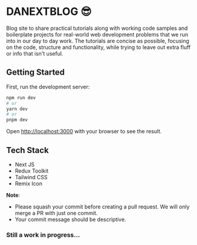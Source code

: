 # DANEXTBLOG 😎

Blog site to share practical tutorials along with working code samples and boilerplate projects for real-world web development problems that we run into in our day to day work. The tutorials are concise as possible, focusing on the code, structure and functionality, while trying to leave out extra fluff or info that isn't useful.

## Getting Started

First, run the development server:

```bash
npm run dev
# or
yarn dev
# or
pnpm dev
```

Open [http://localhost:3000](http://localhost:3000) with your browser to see the result.

## Tech Stack

- Next JS
- Redux Toolkit
- Tailwind CSS
- Remix Icon

**Note**:

- Please squash your commit before creating a pull request. We will only merge a PR with just one commit.
- Your commit message should be descriptive.

### Still a work in progress...
